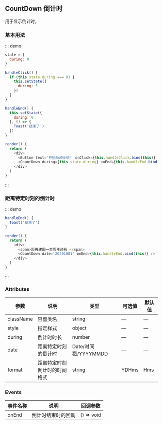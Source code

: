 ## CountDown 倒计时

用于显示倒计时。

### 基本用法

::: demo
```js
state = {
  during: 0
}

handleClick() {
  if (this.state.during === 0) {
    this.setState({
      during: 5
    })
  }
}

handleEnd() {
  this.setState({
    during: 0
  }, () => {
    Toast('结束了')
  })
}

render() {
  return (
    <div>
      <Button text='开始5s倒计时' onClick={this.handleClick.bind(this)} />
      <CountDown during={this.state.during} onEnd={this.handleEnd.bind(this)} />
    </div>
  )
}
```
:::

### 距离特定时刻的倒计时

::: demo
```js
handleEnd() {
  Toast('结束了')
}

render() {
  return (
    <div>
      <span>距离建国一百周年还有 </span>
      <CountDown date='20491001' onEnd={this.handleEnd.bind(this)} />
    </div>
  )
}
```
:::

### Attributes
| 参数      | 说明          | 类型      | 可选值                           | 默认值  |
|---------- |-------------- |---------- |--------------------------------  |-------- |
| className | 容器类名 | string | — | — |
| style | 指定样式 | object | — | — |
| during | 倒计时时长 | number | — | — |
| date | 距离特定时刻的倒计时 | Date/时间戳/YYYYMMDD | — | — |
| format | 距离特定时刻倒计时的时间格式 | string | YDHms | Hms |

### Events
| 事件名称 | 说明 | 回调参数 |
|---------- |-------- |---------- |
| onEnd | 倒计时结束时的回调 | () => void |
